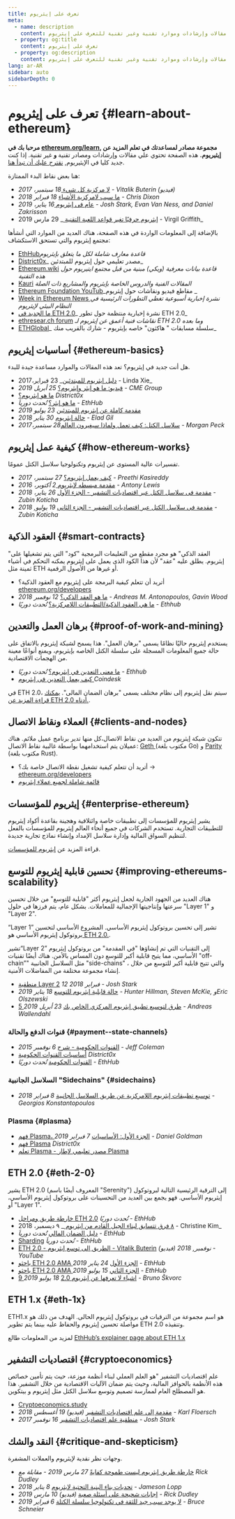 ```yaml
---
title: تعرف على إيثريوم
meta:
  - name: description
    content: مجموعة مقالات وإرشادات وموارد تقنية وغير تقنية للتعرف على إيثريوم.
  - property: og:title
    content: تعرف على إيثريوم
  - property: og:description
    content: مجموعة مقالات وإرشادات وموارد تقنية وغير تقنية للتعرف على إيثريوم.
lang: ar-AR
sidebar: auto
sidebarDepth: 0
---
```


# تعرف على إيثريوم {#learn-about-ethereum}

**مرحبا بك في [ethereum.org/learn](/ar/learn/), مجموعة مصادر لمساعدتك في تعلم المزيد عن إيثيريوم.** هذه الصفحة تحتوي علي مقالات وإرشادات ومصادر تقنية **و** غير تقنية. إذا كنت جديد كليا في الإيثيريوم, [نقترح عليك أن تبدأ هنا](/ar/beginners/).

هنا بعض نقاط البدء الممتازة:

- [لا مركزية كل شيء ](https://www.youtube.com/watch?v=WSN5BaCzsbo&feature=youtu.be) _18 سبتمبر، 2017 - Vitalik Buterin (فيديو)_
- [ما سبب لامركزية الأشياء](https://medium.com/s/story/why-decentralization-matters-5e3f79f7638e) _18 فبراير 2018 - Chris Dixon_
- [عام فى إيثريوم ](https://medium.com/@jjmstark/the-year-in-ethereum-87a17d6f8276) _16 يناير، 2019 - Josh Stark, Evan Van Ness, and Daniel Zakrisson_
- [ إيثريوم حرفيًا تغير قواعد اللعبة التقنية ](https://medium.com/@virgilgr/ethereum-is-game-changing-technology-literally-d67e01a01cf8)_ 29 مارس 2019 - Virgil Griffith_

بالإضافة إلى المعلومات الواردة في هذه الصفحة، هناك العديد من الموارد التي أنشأها مجتمع إيثريوم والتي تستحق الاستكشاف:

- [EthHub](https://docs.ethhub.io)_قاعدة معارف شاملة لكل ما يتعلق بإيثريوم_
- [District0x](https://education.district0x.io/general-topics/understanding-ethereum/)_ مصدر تعليمي حول إيثريوم للمبتدئين_
- [Ethereum.wiki](https://ethereum.wiki) _قاعدة بيانات معرفية (ويكي) مبنية من قبل مجتمع ايتيريوم حول هذه التقنية_
- [Kauri](https://kauri.io) _المقالات الفنية والدروس الخاصة بإيثريوم والمشاريع ذات الصلة_
- [ Ethereum Foundation YouTub](https://www.youtube.com/channel/UCNOfzGXD_C9YMYmnefmPH0g)_مقاطع فيديو ونقاشات حول إيثريوم _
- [Week in Ethereum News ](https://weekinethereumnews.com/)_نشرة إخبارية أسبوعية تغطي التطورات الرئيسية في النظام البيئي لإيثريوم_
- [ما الجديد في ETH 2.0](https://notes.ethereum.org/c/Sk8Zs--CQ)_ نشرة إخبارية منتظمة حول تطور ETH 2.0_
- [ethresear.ch forum](https://ethresear.ch/) _نقاشات فنية أعمق عن إيثريوم لـ ETH 2.0 وما بعده_
- [ ETHGlobal](https://ethglobal.co)_ سلسلة مسابقات " هاكثون" خاصه بإيثريوم - شارك بالقريب منك_

## أساسيات إيثريوم {#ethereum-basics}

هل أنت جديد في إيثريوم؟ تعد هذه المقالات والموارد مساعدة جيدة للبدء.

- [دليل إيثريوم للمبتدئين](https://blog.coinbase.com/a-beginners-guide-to-ethereum-46dd486ceecf)_ 23 فبراير،2017 - Linda Xie_
- [فيديو: ما هو إيثر وإيثريوم؟](https://www.youtube.com/watch?v=fjnovGRQrRE) _25 أبريل 2019 - CME Group_
- [ما هو إيثريوم؟](https://education.district0x.io/general-topics/understanding-ethereum/what-is-ethereum/) _District0x_
- [ما هو إيثر؟](https://docs.ethhub.io/ethereum-basics/what-is-ether/) _تُحدث دورياَ - EthHub_
- [مقدمة كاملة عن إيثريوم للمبتدئين](https://www.mewtopia.com/absolute-beginners-guide/) _23 يوليو 2019_
- [حالة إيثريوم](http://blog.eladgil.com/2018/01/the-case-for-ethereum.html) _30 يناير 2018 - Elad Gil_
- [سلاسل الكتل: كيف تعمل ولماذا سيغيرون العالم](https://spectrum.ieee.org/computing/networks/blockchains-how-they-work-and-why-theyll-change-the-world)_28 سبتمبر،2017 - Morgan Peck_

## كيفية عمل إيثريوم {#how-ethereum-works}

تفسيرات عالية المستوى عن إيثريوم وتكنولوجيا سلاسل الكتل عمومًا.

- [كيف يعمل إيثريوم؟](https://medium.com/@preethikasireddy/how-does-ethereum-work-anyway-22d1df506369) _27 سبتمبر، 2017 - Preethi Kasireddy_
- [مقدمة مبسطه لإيثريوم ](https://bitsonblocks.net/2016/10/02/gentle-introduction-ethereum/) _2 أكتوبر، 2016 - Antony Lewis_
- [مقدمة فى سلاسل الكتل عبر اقتصاديات التشفير - الجزء اﻷول](https://medium.com/blockchain-at-berkeley/introduction-to-blockchain-through-cryptoeconomics-part-1-bitcoin-369f245067f9) _26 يناير، 2018 - Zubin Koticha_
- [مقدمة فى سلاسل الكتل عبر اقتصاديات التشفير - الجزء الثانى](https://medium.com/mechanism-labs/introduction-to-bitcoin-through-cryptoeconomics-part-2-proof-of-work-and-nakamoto-consensus-1252f6a6c012) _19 يوليو, 2018 - Zubin Koticha_

## العقود الذكية {#smart-contracts}

"العقد الذكي" هو مجرد مقطع من التعليمات البرمجية "كود" التي يتم تشغيلها على إيثريوم. يطلق عليه "عقد" لأن هذا الكود الذى يعمل على إيثريوم يمكنه التحكم في أشياء ثمينة مثل ETH أو غيرها من الأصول الرقمية.

- أتريد أن تتعلم كيفية البرمجة على إيثريوم مع العقود الذكية؟ [ethereum.org/developers](/ar/developers/)
- [ما هو العقد الذكي؟](https://github.com/ethereumbook/ethereumbook/blob/develop/07smart-contracts-solidity.asciidoc#what-is-a-smart-contract) _12 نوفمبر 2018 - Andreas M. Antonopoulos, Gavin Wood_
- [ما هي العقود الذكية/التطبيقات اللامركزية؟](https://docs.ethhub.io/ethereum-basics/what-is-ethereum/#what-are-smart-contracts-and-decentralized-applications) _تُحدث دوريًا - Ethhub_

## برهان العمل والتعدين {#proof-of-work-and-mining}

يستخدم إيثريوم حاليًا نظامًا يسمى "برهان العمل". هذا يسمح لشبكة إيثريوم بالاتفاق على حالة جميع المعلومات المسجلة على سلسلة الكتل الخاصه بإيثريوم، ويمنع أنواعًا معينة من الهجمات الاقتصادية.

- [ما معنى التعدين في إيثريوم؟](https://docs.ethhub.io/using-ethereum/mining/) _تُحدث دوريًا - Ethhub_
- [كيف يعمل التعدين فى إيثريوم ](https://www.coindesk.com/information/ethereum-mining-works) _Coindesk_

في ETH 2.0، سيتم نقل إيثريوم إلى نظام مختلف يسمى "برهان الضمان المالى". [يمكنك قراءة المزيد عن ETH 2.0 أدناه.](./#eth-2-0).

## العملاء ونقاط الاتصال {#clients-and-nodes}

تتكون شبكة إيثريوم من العديد من نقاط اﻻتصال،كل منها تدير برنامج عميل ملائم. هناك عميلان يتم استخدامهما بواسطة غالبية نقاط اﻻتصال: [ Geth ](https://geth.ethereum.org/)(مكتوب بلغة Go) و [Parity ](https://www.parity.io/ethereum/)(مكتوب بلغة Rust).

- أتريد أن تتعلم كيفية تشغيل نقطة اﻻتصال خاصة بك؟ → [ethereum.org/developers](/developers/#clients-running-your-own-node)
- [قائمة شاملة لجميع عملاء إيثريوم](https://github.com/ConsenSys/ethereum-developer-tools-list#ethereum-clients)

## إيثريوم للمؤسسات {#enterprise-ethereum}

يشير إيثريوم للمؤسسات إلى تطبيقات خاصة وائتلافية وهجينة بقاعدة أكواد إيثريوم للتطبيقات التجارية. تستخدم الشركات في جميع أنحاء العالم إيثريوم للمؤسسات بالفعل لتنظيم السواق المالية وإدارة سلاسل الإمداد وإنشاء نماذج تجارية جديدة.

قراءة المزيد عن [إيثريوم للمؤسسات](/enterprise).

## تحسين قابلية إيثريوم للتوسع {#improving-ethereums-scalability}

هناك العديد من الجهود الجارية لجعل إيثريوم أكثر "قابلية للتوسع" من خلال تحسين سرعتها وإنتاجيتها الإجمالية للمعاملات. بشكل عام، يتم فرزها في حلول "Layer 1" و "Layer 2".

“Layer 1” تشير إلى تحسين بروتوكول إيثريوم الأساسي. المشروع الأساسي لتحسين بروتوكول إيثريوم الأساسي هو[ ETH 2.0.](./#eth-2-0).

تشير“Layer 2” إلى التقنيات التي تم إنشاؤها "في المقدمة" من بروتوكول إيثريوم الأساسي، مما يتيح قابلية أكبر للتوسع دون المساس بالأمن. هناك أيضًا تقنيات "off-chain”" مثل السلاسل الجانبية "side-chains" ، والتي تتيح قابلية أكبر للتوسع من خلال إنشاء مجموعة مختلفة من المفاضلات الأمنية.

- [منطقية Layer 2](https://medium.com/l4-media/making-sense-of-ethereums-layer-2-scaling-solutions-state-channels-plasma-and-truebit-22cb40dcc2f4) _12 فبراير 2018 - Josh Stark_
- [حالة قابلية إيثريوم للتوسع](https://medium.com/connext/the-case-for-ethereum-scalability-d2a8035f880f) _18 يناير 2019 - Hunter Hillman, Steven McKie, وEric Olszewski_
- [5 طرق لتوسيع تطبيق إيثريوم المركزي الخاص بك](https://kauri.io/article/7ccaaa2fe7f344d5bf53807cb5c01530) _23 أبريل 2019 - Andreas Wallendahl_

### قنوات الدفع والحالة {#payment--state-channels}

- [القنوات الحكومية - شرح](https://www.jeffcoleman.ca/state-channels/) _6 نوفمبر 2015 - Jeff Coleman_
- [أساسيات القنوات الحكومية](https://education.district0x.io/general-topics/understanding-ethereum/basics-state-channels/) _District0x_
- [القنوات الحكومية](https://docs.ethhub.io/ethereum-roadmap/layer-2-scaling/state-channels/) _تُحدث دوريًا - EthHub_

### السلاسل الجانبية "Sidechains" {#sidechains}

- [توسيع تطبيقات إيثريوم اللامركزية عن طريق السلاسل الجانبية](https://medium.com/loom-network/dappchains-scaling-ethereum-dapps-through-sidechains-f99e51fff447) _8 فبراير 2018 - Georgios Konstantopoulos_

### Plasma {#plasma}

- [فهم Plasma، الجزء الأول: الأساسيات](https://www.theblockcrypto.com/2019/02/07/understanding-plasma-part-1-the-basics/) _7 فبراير 2019 - Daniel Goldman_
- [فهم Plasma](https://education.district0x.io/general-topics/understanding-ethereum/understanding-plasma/) _District0x_
- [تعلم Plasma - مصدر تعليمي لإطار Plasma](https://www.learnplasma.org/en/)

## ETH 2.0 {#eth-2-0}

يشير ETH 2.0 (المعروف أيضًا باسم "Serenity") إلى الترقية الرئيسية التالية لبروتوكول إيثريوم الأساسي. فهو يجمع بين العديد من التحسينات على بروتوكول إيثريوم الأساسي، أو "Layer 1".

- [خارطة طريق ومراحل ETH 2.0](https://docs.ethhub.io/ethereum-roadmap/ethereum-2.0/eth-2.0-phases/) _تُحدث دوريًا - EthHub_
- [ ٨ فرق تتسابق لبناء الجيل القادم من إيثريوم ](https://www.coindesk.com/next-gen-buidlers-the-8-teams-working-on-ethereum-2-0)_ ٩ ديسمبر، 2018 - Christine Kim_
- [دليل الضمان المالي](https://docs.ethhub.io/ethereum-roadmap/ethereum-2.0/proof-of-stake/) _تُحدث دورياَ - EthHub_
- [Sharding](https://docs.ethhub.io/ethereum-roadmap/ethereum-2.0/sharding/) _تُحدث دورياَ - EthHub_
- [ETH 2.0 - الطريق إلى توسع إيثريوم - Vitalik Buterin](https://youtu.be/kCVpDrlVesA) _(فيديو) نوفمبر, 2018 - YouTube_
- [باحثو ETH 2.0 AMA الجزء الأول](https://docs.ethhub.io/other/ethereum-2.0-ama/#part-1) _24 يناير 2019 - EthHub_
- [باحثو ETH 2.0 AMA الجزء الثاني](https://docs.ethhub.io/other/ethereum-2.0-ama/#part-2) _15 يوليو 2019 - EthHub_
- [9 اشياء لا تعرفها عن إيثريوم 2.0](https://our.status.im/9-things-you-didnt-know-about-ethereum-2-0/) _18 يوليو 2019 - Bruno Škvorc_

## ETH 1.x {#eth-1x}

ETH1.x هو اسم مجموعة من الترقيات فى بروتوكول إيثريوم الحالى. الهدف من ذلك هو مواصلة تحسين إيثريوم والحفاظ عليه بينما يتم تطوير ETH 2.0 وتنفيذه.

لمزيد من المعلومات طالع [EthHub’s explainer page about ETH 1.x](https://docs.ethhub.io/ethereum-roadmap/ethereum-1.x/)

## اقتصاديات التشفير {#cryptoeconomics}

علم اقتصاديات التشفير "هو العلم العملي لبناء أنظمة موزعة، حيث يتم تأمين خصائص هذه الأنظمة بالحوافز المالية، وحيث يتم ضمان الآليات الاقتصادية من خلال التشفير. هذا هو المصطلح العام لممارسة تصميم وتوسع سلاسل الكتل مثل إيثريوم و بيتكوين.

- [Cryptoeconomics.study](https://cryptoeconomics.study/)
- [مقدمة إلى علم اقتصاديات التشفير](https://www.youtube.com/watch?v=F0FCI8GxO5I) _(فيديو) 19 أغسطس 2018 - Karl Floersch_
- [منطقية علم اقتصاديات التشفير](https://medium.com/l4-media/making-sense-of-cryptoeconomics-5edea77e4e8d) _16 نوفمبر 2017 - Josh Stark_

## النقد والشك {#critique-and-skepticism}

وجهات نظر نقدية لإيثريوم والعملات المشفرة.

- [خارطة طريق إيثريوم ليست طموحة كفايةً](https://decryptmedia.com/6136/vulcanize-rick-dudley-ethereum-roadmap-makerdao-polkadot) _27 مارس 2019 - مقابلة مع Rick Dudley_
- [تحديات بناء البنية التحتية لإيثريوم](https://medium.com/@lopp/the-challenges-of-building-ethereum-infrastructure-87e443e47a4b) _8 يناير 2018 - Jameson Lopp_
- [إجابات شحيحة على أسئلة صعبة](https://www.youtube.com/watch?v=GOkSg0BuSdw&feature=youtu.be) _(فيديو) 10 مارس 2019 - Rick Dudley_
- [لا يوجد سبب جيد للثقة في تكنولوجيا سلسلة الكتلة](https://www.wired.com/story/theres-no-good-reason-to-trust-blockchain-technology/) _6 فبراير 2019 - Bruce Schneier_
